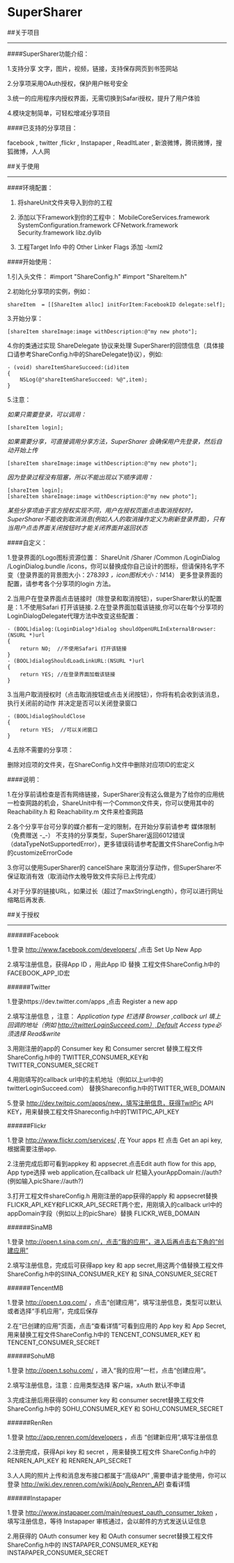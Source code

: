 SuperSharer
===========

##关于项目
*********************************************************************************************************************

####SuperSharer功能介绍：

1.支持分享 文字，图片，视频，链接，支持保存网页到书签网站

2.分享项采用OAuth授权，保护用户帐号安全

3.统一的应用程序内授权界面，无需切换到Safari授权，提升了用户体验

4.模块定制简单，可轻松增减分享项目

####已支持的分享项目：

facebook , twitter ,flickr , Instapaper , ReadItLater , 新浪微博，腾讯微博，搜狐微博，人人网 


##关于使用
*********************************************************************************************************************

####环境配置：

1. 将shareUnit文件夹导入到你的工程

2. 添加以下Framework到你的工程中：
MobileCoreServices.framework
SystemConfiguration.framework
CFNetwork.framework
Security.framework
libz.dylib
							
3. 工程Target Info 中的 Other Linker Flags 添加 -lxml2
						
####开始使用：

1.引入头文件：
\#import "ShareConfig.h"
\#import "ShareItem.h"

2.初始化分享项的实例，例如：

	shareItem  = [[ShareItem alloc] initForItem:FacebookID delegate:self];

3.开始分享：

	[shareItem shareImage:image withDescription:@"my new photo"];

4.你的类通过实现 ShareDelegate 协议来处理 SuperSharer的回馈信息（具体接口请参考ShareConfig.h中的ShareDelegate协议），例如:

	- (void) shareItemShareSucceed:(id)item
	{
		NSLog(@"shareItemShareSucceed: %@",item);
	}

5.注意：

*如果只需要登录，可以调用：*

	[shareItem login];

*如果需要分享，可直接调用分享方法，SuperSharer 会确保用户先登录，然后自动开始上传*

	[shareItem shareImage:image withDescription:@"my new photo"];

*因为登录过程没有阻塞，所以不能出现以下顺序调用：*

	[shareItem login];
	[shareItem shareImage:image withDescription:@"my new photo"];

*某些分享项由于官方授权实现不同，用户在授权页面点击取消授权时，SuperSharer不能收到取消消息(例如人人的取消操作定义为刷新登录界面)，只有当用户点击界面关闭按钮时才能关闭界面并返回状态*


####自定义：

1.登录界面的Logo图标资源位置： ShareUnit /Sharer /Common /LoginDialog /LoginDialog.bundle /icons，你可以替换成你自己设计的图标，但请保持名字不变（登录界面的背景图大小：278*393 ，icon图标大小：14*14） 更多登录界面的配置，请参考各个分享项的login 方法。

2.当用户在登录界面点击链接时（除登录和取消按钮），superSharer默认的配置是：1.不使用Safari 打开该链接. 2.在登录界面加载该链接,你可以在每个分享项的LoginDialogDelegate代理方法中改变这些配置：

	- (BOOL)dialog:(LoginDialog*)dialog shouldOpenURLInExternalBrowser:(NSURL *)url
	{
		return NO;  //不使用Safari 打开该链接
	}
	- (BOOL)dialogShouldLoadLinkURL:(NSURL *)url
	{
		return YES; //在登录界面加载该链接
	}

3.当用户取消授权时（点击取消按钮或点击关闭按钮），你将有机会收到该消息，执行关闭前的动作 并决定是否可以关闭登录窗口

	- (BOOL)dialogShouldClose
	{
		return YES;  //可以关闭窗口
	}

4.去除不需要的分享项：

删除对应项的文件夹，在ShareConfig.h文件中删除对应项ID的宏定义

####说明：

1.在分享前请检查是否有网络链接，SuperSharer没有这么做是为了给你的应用统一检查网路的机会，ShareUnit中有一个Common文件夹，你可以使用其中的Reachability.h 和 Reachability.m 文件来检查网路


2.各个分享平台可分享的媒介都有一定的限制，在开始分享前请参考 媒体限制（免费赠送 -_-）
不支持的分享类型，SuperSharer返回6012错误（dataTypeNotSupportedError），更多错误码请参考配置文件ShareConfig.h中的customizeErrorCode

3.你可以使用SuperSharer的 cancelShare 来取消分享动作，但SuperSharer不保证取消有效（取消动作太晚导致文件实际已上传完成）

4.对于分享的链接URL，如果过长（超过了maxStringLength），你可以进行网址缩略后再发表.


##关于授权
********************************************************************************************************************

######Facebook 

1.登录 http://www.facebook.com/developers/  ,点击  Set Up New App

2.填写注册信息，获得App ID ，用此App ID 替换 工程文件ShareConfig.h中的FACEBOOK_APP_ID宏



######Twitter

1.登录https://dev.twitter.com/apps ,点击 Register a new app

2.填写注册信息 ，注意：
*Application type 栏选择 Browser ,callback url 填上回调的地址（例如 http://twitterLoginSucceed.com）,Default Access type必须选择 Read&write*

3.用刚注册的app的 Consumer key 和 Consumer sercret 替换工程文件ShareConfig.h中的 TWITTER_CONSUMER_KEY和TWITTER_CONSUMER_SECRET

4.用刚填写的callback url中的主机地址（例如以上url中的twitterLoginSucceed.com）  替换Shareconfig.h中的TWITTER_WEB_DOMAIN

5.登录 http://dev.twitpic.com/apps/new，填写注册信息，获得TwitPic API KEY，用来替换工程文件Shareconfig.h中的TWITPIC_API_KEY



######Flickr 

1.登录 http://www.flickr.com/services/ ,在 Your apps 栏 点击 Get an api key,根据需要注册app.

2.注册完成后即可看到appkey 和 appsecret.点击Edit auth flow for this app, App type选择 web application,在callback ulr 栏输入yourAppDomain://auth? (例如输入picShare://auth?) 

3.打开工程文件shareConfig.h
用刚注册的app获得的apply 和 appsecret替换FLICKR_API_KEY和FLICKR_API_SECRET两个宏，用刚填入的callback url中的appDomain字段（例如以上的picShare）替换 FLICKR_WEB_DOMAIN



######SinaMB

1.登录 http://open.t.sina.com.cn/，点击“我的应用”，进入后再点击右下角的“创建应用”

2.填写注册信息，完成后可获得app key  和 app secret,用这两个值替换工程文件ShareConfig.h中的SIINA_CONSUMER_KEY 和 SINA_CONSUMER_SECRET



######TencentMB

1.登录 http://open.t.qq.com/ ，点击“创建应用”，填写注册信息，类型可以默认或者选择“手机应用”，完成后保存

2.在“已创建的应用”页面，点击“查看详情”可看到应用的 App key 和 App Secret,用来替换工程文件ShareConfig.h中的 TENCENT_CONSUMER_KEY 和 TENCENT_CONSUMER_SECRET



######SohuMB

1.登录 http://open.t.sohu.com/ ，进入“我的应用”一栏，点击“创建应用”。

2.填写注册信息，注意：应用类型选择 客户端，xAuth 默认不申请

3.完成注册后用获得的 consumer key 和 consumer secret替换工程文件 ShareConfig.h中的 SOHU_CONSUMER_KEY 和 SOHU_CONSUMER_SECRET



######RenRen

1.登录 http://app.renren.com/developers ，点击 “创建新应用”,填写注册信息

2.注册完成，获得Api key 和 secret ，用来替换工程文件 ShareConfig.h中的 RENREN_API_KEY 和 RENREN_API_SECRET

3.人人网的照片上传和消息发布接口都属于“高级API” ,需要申请才能使用，你可以登录 http://wiki.dev.renren.com/wiki/Apply_Renren_API 查看详情


######Instapaper

1.登录 http://www.instapaper.com/main/request_oauth_consumer_token ，填写注册信息，等待 Instapaper 审核通过，会以邮件的方式发送认证信息

2.用获得的 OAuth consumer key 和 OAuth consumer secret替换工程文件 ShareConfig.h中的 INSTAPAPER_CONSUMER_KEY和 INSTAPAPER_CONSUMER_SECRET



